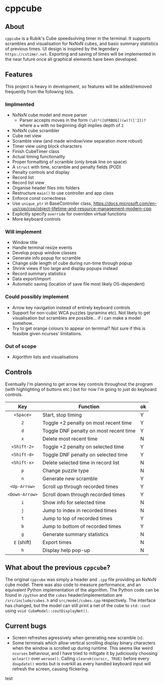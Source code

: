 # cppcube

## About
`cppcube` is a Rubik's Cube speedsolving timer in the terminal. It supports scrambles
and visualisation for NxNxN cubes, and basic summary statistics of previous times. 
UI design is inspired by the legendary `https://cstimer.net`.
Exporting and saving of times will be implemented in the near future once
all graphical elements have been developed.

## Features
This project is heavy in development, so features will be added/removed frequently from
the following lists.

### Implmented
- NxNxN cube model and move parser
    - Parser accepts moves in the form `(\d)*([UFRBOG])(w)?(['2])?`
      where a `w` with no beginning digit implies depth of `2`
- NxNxN cube scrambler
- Cube net view
- Scramble view (and made window/view separation more robust)
- Timer view using block characters
- Finish CubeTimer class
- Actual timing functionality
- Proper formatting of scramble (only break line on space)
- A `struct` with time, scramble and penalty fields (POD)
- Penalty controls and display
- Record list
- Record list view
- Organise header files into folders
- Restructure `main()` to use controller and app class
- Enforce const correctness
- Use `unique_ptr` in BaseController class, https://docs.microsoft.com/en-us/cpp/cpp/object-lifetime-and-resource-management-modern-cpp
- Explicitly specify `override` for overriden virtual functions
- More keyboard controls

### Will implement
- Window title
- Handle terminal resize events
- Develop popup window classes
- Generate info popup for scramble
- Change side length of cube during run-time through popup
- Shrink views if too large and display popups instead
- Record summary statistics
- Data export/import
- Automatic saving (location of save file most likely OS-dependent)

### Could possibly implement
- Arrow key navigation instead of entirely keyboard controls
- Support for non-cubic WCA puzzles (pyraminx etc). Not likely to get visualisation
  but scrambles are possible... if i can make a model somehow..
- Try to get orange colours to appear on terminal? Not sure if this is feasible given
  ncurses' limitations.

### Out of scope
- Algorithm lists and visualisations

## Controls
Eventually I'm planning to get arrow key controls throughout the program (with 
highlighting of buttons etc.) but for now I'm going to just do keyboard controls.

| Key            | Function                               |ok|
|:--------------:| -------------------------------------- |--|
| `<Space>`      | Start, stop timing                     |Y |
| `2`            | Toggle +2 penalty on most recent time  |Y |
| `d`            | Toggle DNF penalty on most recent time |Y |
| `x`            | Delete most recent time                |N |
| `<Shift-2>`    | Toggle +2 penalty on selected time     |Y |
| `<Shift-d>`    | Toggle DNF penalty on selected time    |Y |
| `<Shift-x>`    | Delete selected time in record list    |N |
| `p`            | Change puzzle type                     |N |
| `n`            | Generate new scramble                  |Y |
| `<Up-Arrow>`   | Scroll up through recorded times       |Y |
| `<Down-Arrow>` | Scroll down through recorded times     |Y |
| `i`            | Show info for selected time            |N |
| `j`            | Jump to index in recorded times        |N |
| `t`            | Jump to top of recorded times          |Y |
| `b`            | Jump to bottom of recorded times       |Y |
| `g`            | Generate summary statistics            |N |
| `E` (shift)    | Export times                           |N |
| `h`            | Display help pop-up                    |N |

## What about the previous `cppcube`?
The original `cppcube` was simply a header and `.cpp` file providing an
NxNxN cube model. There was also code to measure performance, and an equivalent
Python implementation of the algorithm. The Python code can be found in `/python`
and the `cubes` header/implementation are `/src/include/cubes.h` and 
`src/model/cubes.cpp` respectively. The interface has changed, but the model can
still print a net of the cube to `std::cout` using 
`void CubeModel::coutDisplayNet()`. 

## Current bugs
- Screen refreshes agressively when generating new scramble (`n`).
- Some terminals which allow vertical scrolling display binary characters
  when the window is scrolled up during runtime. This seems like weird
  `ncurses` behaviour, and I have tried to mitigate it by judiciously
  choosing `wclear()` over `werase()`. Calling `clearok(curscr, TRUE)` 
  before every `doupdate()` works but is overkill as every handled
  keyboard input will refresh the screen, causing flickering.

test